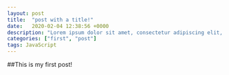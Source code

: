 ```yaml
---
layout: post
title:  "post with a title!"
date:   2020-02-04 12:38:56 +0000
description: "Lorem ipsum dolor sit amet, consectetur adipiscing elit, sed do eiusmod tempor incididunt ut labore et dolore magna aliqua."
categories: ["first", "post"]
tags: JavaScript
---
```

##This is my first post!